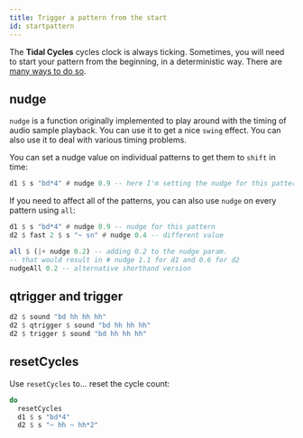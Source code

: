 ```yaml
---
title: Trigger a pattern from the start
id: startpattern
---
```


The **Tidal Cycles** cycles clock is always ticking. Sometimes, you will need to start your pattern from the beginning, in a deterministic way. There are [many ways to do so](https://club.tidalcycles.org/t/how-to-trigger-a-pattern-reliably-from-the-start/3058/11).

## nudge

`nudge` is a function originally implemented to play around with the timing of audio sample playback. You can use it to get a nice `swing` effect. You can also use it to deal with various timing problems.

You can set a nudge value on individual patterns to get them to `shift` in time:
```haskell
d1 $ s "bd*4" # nudge 0.9 -- here I'm setting the nudge for this pattern
```

If you need to affect all of the patterns, you can also use `nudge` on every pattern using `all`:
```haskell
d1 $ s "bd*4" # nudge 0.9 -- nudge for this pattern
d2 $ fast 2 $ s "~ sn" # nudge 0.4 -- different value

all $ (|+ nudge 0.2) -- adding 0.2 to the nudge param.
-- that would result in # nudge 1.1 for d1 and 0.6 for d2
nudgeAll 0.2 -- alternative shorthand version
```

## qtrigger and trigger

```haskell
d2 $ sound "bd hh hh hh"
d2 $ qtrigger $ sound "bd hh hh hh"
d2 $ trigger $ sound "bd hh hh hh"
```

## resetCycles

Use `resetCycles` to... reset the cycle count:

```haskell
do
  resetCycles
  d1 $ s "bd*4"
  d2 $ s "~ hh ~ hh*2"
```
